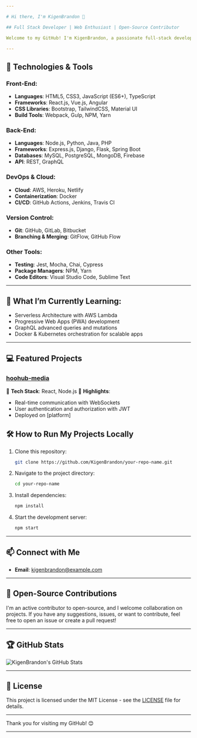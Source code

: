 ```yaml
---

# Hi there, I'm KigenBrandon 👋

## Full Stack Developer | Web Enthusiast | Open-Source Contributor

Welcome to my GitHub! I'm KigenBrandon, a passionate full-stack developer proficient in a wide range of technologies. I specialize in building scalable, responsive web applications with modern tech stacks. Whether it's front-end, back-end, or DevOps, I'm eager to dive into the code and deliver high-quality solutions.

---
```


## 🚀 Technologies & Tools

### Front-End:
- **Languages**: HTML5, CSS3, JavaScript (ES6+), TypeScript
- **Frameworks**: React.js, Vue.js, Angular
- **CSS Libraries**: Bootstrap, TailwindCSS, Material UI
- **Build Tools**: Webpack, Gulp, NPM, Yarn

### Back-End:
- **Languages**: Node.js, Python, Java, PHP
- **Frameworks**: Express.js, Django, Flask, Spring Boot
- **Databases**: MySQL, PostgreSQL, MongoDB, Firebase
- **API**: REST, GraphQL

### DevOps & Cloud:
- **Cloud**: AWS, Heroku, Netlify
- **Containerization**: Docker
- **CI/CD**: GitHub Actions, Jenkins, Travis CI

### Version Control:
- **Git**: GitHub, GitLab, Bitbucket
- **Branching & Merging**: GitFlow, GitHub Flow

### Other Tools:
- **Testing**: Jest, Mocha, Chai, Cypress
- **Package Managers**: NPM, Yarn
- **Code Editors**: Visual Studio Code, Sublime Text

---

## 🌱 What I’m Currently Learning:
- Serverless Architecture with AWS Lambda
- Progressive Web Apps (PWA) development
- GraphQL advanced queries and mutations
- Docker & Kubernetes orchestration for scalable apps

---

## 💻 Featured Projects

### [hoohub-media](https://github.com/kigenbrandon/Hood-Hub-Media)  
🔹 **Tech Stack**: React, Node.js
🔹 **Highlights**:  
  - Real-time communication with WebSockets  
  - User authentication and authorization with JWT  
  - Deployed on [platform]  

## 🛠 How to Run My Projects Locally

1. Clone this repository:
    ```bash
    git clone https://github.com/KigenBrandon/your-repo-name.git
    ```

2. Navigate to the project directory:
    ```bash
    cd your-repo-name
    ```

3. Install dependencies:
    ```bash
    npm install
    ```

4. Start the development server:
    ```bash
    npm start
    ```

---

## 📫 Connect with Me
- **Email**: kigenbrandon@example.com

---

## 🔧 Open-Source Contributions

I'm an active contributor to open-source, and I welcome collaboration on projects. If you have any suggestions, issues, or want to contribute, feel free to open an issue or create a pull request!

---

## 🏆 GitHub Stats

![KigenBrandon's GitHub Stats](https://github-readme-stats.vercel.app/api?username=KigenBrandon&show_icons=true&hide_title=true&count_private=true&hide=prs)

---

## 📄 License

This project is licensed under the MIT License - see the [LICENSE](LICENSE) file for details.

---

Thank you for visiting my GitHub! 😊

---
